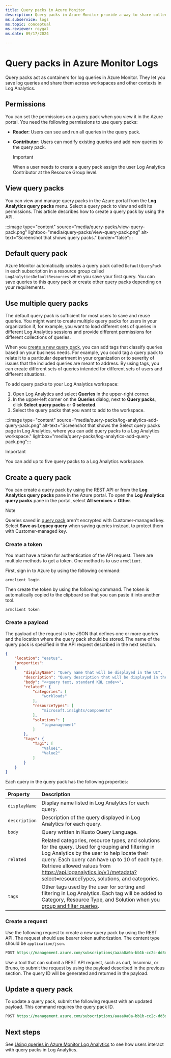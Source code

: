 ```yaml
---
title: Query packs in Azure Monitor
description: Query packs in Azure Monitor provide a way to share collections of log queries in multiple Log Analytics workspaces. 
ms.subservice: logs
ms.topic: conceptual
ms.reviewer: roygal
ms.date: 09/17/2024

---
```


# Query packs in Azure Monitor Logs
Query packs act as containers for log queries in Azure Monitor. They let you save log queries and share them across workspaces and other contexts in Log Analytics.

## Permissions
You can set the permissions on a query pack when you view it in the Azure portal. You need the following permissions to use query packs:

- **Reader**: Users can see and run all queries in the query pack.
- **Contributor**: Users can modify existing queries and add new queries to the query pack.

  > [!IMPORTANT]
  > When a user needs to create a query pack assign the user Log Analytics Contributor at the Resource Group level.
## View query packs
You can view and manage query packs in the Azure portal from the **Log Analytics query packs** menu. Select a query pack to view and edit its permissions. This article describes how to create a query pack by using the API.
<!-- convertborder later -->
:::image type="content" source="media/query-packs/view-query-pack.png" lightbox="media/query-packs/view-query-pack.png" alt-text="Screenshot that shows query packs." border="false":::

## Default query pack
Azure Monitor automatically creates a query pack called `DefaultQueryPack` in each subscription in a resource group called `LogAnalyticsDefaultResources` when you save your first query. You can save queries to this query pack or create other query packs depending on your requirements.

## Use multiple query packs

The default query pack is sufficient for most users to save and reuse queries. You might want to create multiple query packs for users in your organization if, for example, you want to load different sets of queries in different Log Analytics sessions and provide different permissions for different collections of queries.

When you [create a new query pack](#create-a-query-pack), you can add tags that classify queries based on your business needs. For example, you could tag a query pack to relate it to a particular department in your organization or to severity of issues that the included queries are meant to address. By using tags, you can create different sets of queries intended for different sets of users and different situations.

To add query packs to your Log Analytics workspace: 

1. Open Log Analytics and select **Queries** in the upper-right corner.
1. In the upper-left corner on the **Queries** dialog, next to **Query packs**, click **Select query packs** or **0 selected**.
1. Select the query packs that you want to add to the workspace.

:::image type="content" source="media/query-packs/log-analytics-add-query-pack.png" alt-text="Screenshot that shows the Select query packs page in Log Analytics, where you can add query packs to a Log Analytics workspace." lightbox="media/query-packs/log-analytics-add-query-pack.png":::

> [!IMPORTANT]
> You can add up to five query packs to a Log Analytics workspace.

## Create a query pack
You can create a query pack by using the REST API or from the **Log Analytics query packs** pane in the Azure portal. To open the **Log Analytics query packs** pane in the portal, select **All services** > **Other**.

> [!NOTE]
> Queries saved in [query pack](./query-packs.md) aren't encrypted with Customer-managed key. Select **Save as Legacy query** when saving queries instead, to protect them with Customer-managed key.

### Create a token
You must have a token for authentication of the API request. There are multiple methods to get a token. One method is to use `armclient`.

First, sign in to Azure by using the following command:

```
armclient login
```

Then create the token by using the following command. The token is automatically copied to the clipboard so that you can paste it into another tool.

```
armclient token
```

### Create a payload
The payload of the request is the JSON that defines one or more queries and the location where the query pack should be stored. The name of the query pack is specified in the API request described in the next section.

```json
{
    "location": "eastus",
    "properties":
    {
        "displayName": "Query name that will be displayed in the UI",
        "description": "Query description that will be displayed in the UI",
        "body": "<<query text, standard KQL code>>",
        "related": {
            "categories": [
                "workloads"
            ],
            "resourceTypes": [
                "microsoft.insights/components"
            ],
            "solutions": [
                "logmanagement"
            ]
        },
        "tags": {
            "Tag1": [
                "Value1",
                "Value2"
            ]
        }
    }
}
```

Each query in the query pack has the following properties:

| Property | Description |
|:---|:---|
| `displayName` | Display name listed in Log Analytics for each query. |
| `description` | Description of the query displayed in Log Analytics for each query. |
| `body`        | Query written in Kusto Query Language. |
| `related`    | Related categories, resource types, and solutions for the query. Used for grouping and filtering in Log Analytics by the user to help locate their query. Each query can have up to 10 of each type. Retrieve allowed values from https://api.loganalytics.io/v1/metadata?select=resourceTypes, solutions, and categories. |
| `tags`        | Other tags used by the user for sorting and filtering in Log Analytics. Each tag will be added to Category, Resource Type, and Solution when you [group and filter queries](queries.md#find-and-filter-queries). |

### Create a request
Use the following request to create a new query pack by using the REST API. The request should use bearer token authorization. The content type should be `application/json`.

```rest
POST https://management.azure.com/subscriptions/aaaa0a0a-bb1b-cc2c-dd3d-eeeeee4e4e4e/resourceGroups/my-resource-group/providers/Microsoft.Insights/querypacks/my-query-pack?api-version=2019-09-01
```

Use a tool that can submit a REST API request, such as curl, Insomnia, or Bruno, to submit the request by using the payload described in the previous section. The query ID will be generated and returned in the payload.

## Update a query pack
To update a query pack, submit the following request with an updated payload. This command requires the query pack ID.

```rest
POST https://management.azure.com/subscriptions/aaaa0a0a-bb1b-cc2c-dd3d-eeeeee4e4e4e/resourceGroups/my-resource-group/providers/Microsoft.Insights/querypacks/my-query-pack/queries/query-id/?api-version=2019-09-01
```

## Next steps

See [Using queries in Azure Monitor Log Analytics](queries.md) to see how users interact with query packs in Log Analytics.
